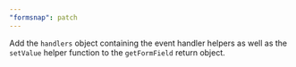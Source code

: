 ```yaml
---
"formsnap": patch
---
```


Add the `handlers` object containing the event handler helpers as well as the `setValue` helper function to the `getFormField` return object.
